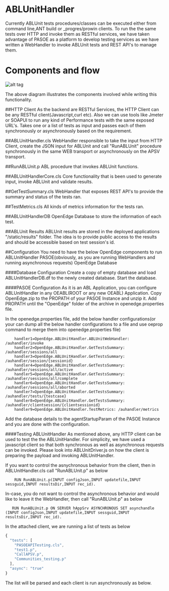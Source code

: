 # ABLUnitHandler
Currently ABLUnit tests procedures/classes can be executed either from command line,ANT build or _progres/prowin clients. To run the the same tests over HTTP and invoke them as RESTful services, we have taken advantage of PASOE as a platform to develop testing services as we have written a WebHandler to invoke ABLUnit tests and REST API's to manage them.


# Components and flow
![alt tag](https://cloud.githubusercontent.com/assets/4980960/20086979/7931dde8-a542-11e6-94dd-3d42ecfa1f81.png)

The above diagram illustrates the components involved while writing this functionality. 
 
##HTTP Client
As the backend are RESTful Services, the HTTP Client can be any RESTful client(Javascript,curl etc). Also we can use tools like Jmeter or SOAPUI to run any kind of Performance tests with the same exposed URL's. Takes one or a list of tests as input  and passes each of them synchronously or asynchronously based on the requirement. 

##ABLUnitHandler.cls
WebHandler responsible to take the input from HTTP Client, create the JSON input for ABLUnit and call "RunABLUnit" procedure synchronously in the same WEB transport or asynchronously on the APSV transport.

##RunABLUnit.p
ABL procedure that invokes ABLUnit functions.

##ABLUnitHandlerCore.cls
Core functionality that is been used to generate input, invoke ABLUnit and validate results.

##GetTestSummary.cls
WebHandler that exposes REST API's to provide the summary and status of the tests ran.

##TestMetrics.cls
All kinds of metrics information for the tests ran.

##ABLUnitHandlerDB
OpenEdge Database to store the information of each test.

##ABLUnit Results
ABLUnit results are stored in the deployed applications "/static/results" folder. The idea is to provide public access to the results and should be accessible based on test session's id.  
 
 
##Configuration
You need to have the below OpenEdge components to run ABLUnitHandler
PASOE(obviously, as you are running WebHandlers and running asynchronous requests)
OpenEdge Database

####Database Configuration
Create a copy of empty database and load ABLUnitHandlerDB.df to the newly created database. Start the database.
 
####PASOE Configuration
As it is an ABL Application, you can configure ABLUnitHandler in any OEABL(ROOT or any new OEABL) Application. Copy OpenEdge.zip to the PROPATH of your PASOE Instance and unzip it. Add PROPATH until the "OpenEdge" folder of the archive in openedge.properties file.

In the openedge.properties file, add the below handler configurations(or your can dump all the below handler configurations to a file and use oeprop command to merge them into openedge.properties file)
 
        handler1=OpenEdge.ABLUnitHandler.ABLUnitWebHandler: /auhandler/invoke
        handler2=OpenEdge.ABLUnitHandler.GetTestsSummary: /auhandler/sessions/all
        handler3=OpenEdge.ABLUnitHandler.GetTestsSummary: /auhandler/session/{sessionid}
        handler4=OpenEdge.ABLUnitHandler.GetTestsSummary: /auhandler/sessions/all/active
        handler5=OpenEdge.ABLUnitHandler.GetTestsSummary: /auhandler/sessions/all/complete
        handler6=OpenEdge.ABLUnitHandler.GetTestsSummary: /auhandler/sessions/all/aborted
        handler7=OpenEdge.ABLUnitHandler.GetTestsSummary: /auhandler/tests/{testcase}
        handler8=OpenEdge.ABLUnitHandler.GetTestsSummary: /auhandler/clientsession/{clientsessionid}
        handler9=OpenEdge.ABLUnitHandler.TestMetrics: /auhandler/metrics
 
Add the database details to the agentStartupParam of the PASOE Instance and you are done with the configuration.
 
####Testing ABLUnitHandler
As mentioned above, any HTTP client can be used to test the the ABLUnitHandler. For simplicity, we have used a javascript client so that both synchronous as well as asynchronous requests can be invoked. Please look into ABLUnitDriver.js on how the client is preparing the payload and invoking ABLUnitHandler.
 
If you want to control the asnychronous behavior from the client, then in ABLUnitHandler.cls call "RunABLUnit.p"  as below 

        RUN RunABLUnit.p(INPUT configJson,INPUT updatefile,INPUT sessguid,INPUT resultsDir,INPUT rec_id).

In-case, you do not want to control the asynchronous behavior and would like to leave it the WebHandler, then call "RunABLUnit.p"  as below 

       RUN RunABLUnit.p ON SERVER hAppSrv ASYNCHRONOUS SET asynchandle (INPUT configJson,INPUT updatefile,INPUT sessguid,INPUT resultsDir,INPUT rec_id).


In the attached client, we are running a list of tests as below
```javascript
{
  "tests": [
    "PASOEAPITesting.cls",
    "test1.p",
    "CallAPSV.p",
    "Communities_testing.p"
  ],
  "async": "true"
}
```


The list will be parsed and each client is run asynchronously as below.
